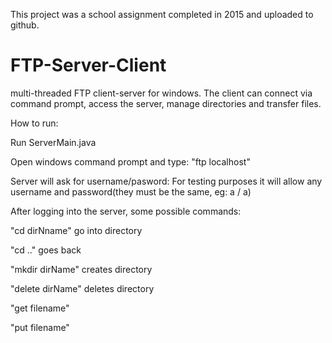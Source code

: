 This project was a school assignment completed in 2015 and uploaded to github. 

# FTP-Server-Client

multi-threaded FTP client-server for windows. The client can connect via command prompt, access the server, manage directories
and transfer files. 


How to run:

Run ServerMain.java

Open windows command prompt and type: "ftp localhost"

Server will ask for username/pasword: For testing purposes it will allow any username and password(they must be the same, eg: a / a)

After logging into the server, some possible commands:

 "cd dirNname" go into directory
 
 "cd .." goes back
 
 "mkdir dirName" creates directory
 
 "delete dirName" deletes directory
 
 "get filename"
 
 "put filename"
